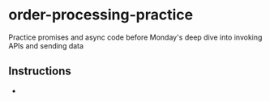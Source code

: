 # order-processing-practice
Practice promises and async code before Monday's deep dive into invoking APIs and sending data

## Instructions 
- 